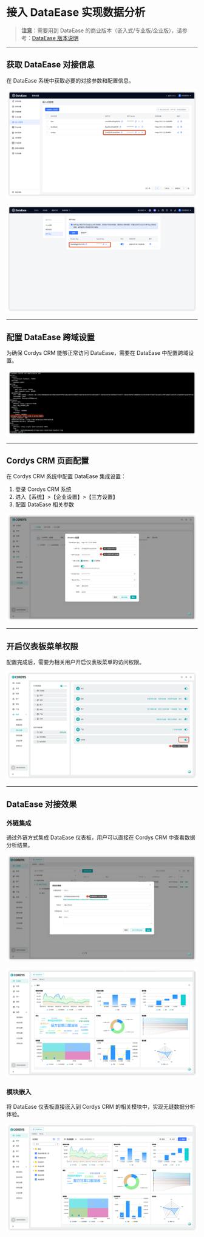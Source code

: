 # 接入 DataEase 实现数据分析

> **注意**：需要用到 DataEase 的商业版本（嵌入式/专业版/企业版），请参考：[DataEase 版本说明](https://dataease.cn/versions.html)

---

## 获取 DataEase 对接信息

在 DataEase 系统中获取必要的对接参数和配置信息。

![DataEase 对接信息](../img/user_manual/dataease-connection-info.png)

![DataEase 配置参数](../img/user_manual/dataease-config-params.png)

---

## 配置 DataEase 跨域设置

为确保 Cordys CRM 能够正常访问 DataEase，需要在 DataEase 中配置跨域设置。

![DataEase 跨域设置](../img/user_manual/dataease-cors-config.png)

---

## Cordys CRM 页面配置

在 Cordys CRM 系统中配置 DataEase 集成设置：

1. 登录 Cordys CRM 系统
2. 进入【系统】>【企业设置】>【三方设置】
3. 配置 DataEase 相关参数

![Cordys CRM 配置](../img/user_manual/cordys-dataease-config.png)

---

## 开启仪表板菜单权限

配置完成后，需要为相关用户开启仪表板菜单的访问权限。

![仪表板权限设置](../img/user_manual/dashboard-permissions.png)

---

## DataEase 对接效果

### 外链集成

通过外链方式集成 DataEase 仪表板，用户可以直接在 Cordys CRM 中查看数据分析结果。

![外链集成效果](../img/user_manual/dataease-external-link.png)

![外链仪表板](../img/user_manual/dataease-external-dashboard.png)

### 模块嵌入

将 DataEase 仪表板直接嵌入到 Cordys CRM 的相关模块中，实现无缝数据分析体验。

![模块嵌入效果](../img/user_manual/dataease-module-embed.png)